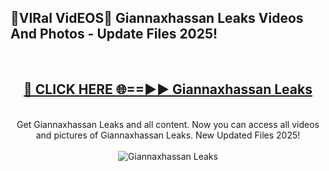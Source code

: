 <h2>🔴VIRal VidEOS🔴 Giannaxhassan Leaks Videos And Photos - Update Files 2025!</h2>
<br>
<div align="center">
<h2><a href="https://virallinks.top/odZfE0" rel="nofollow">🔴 CLICK HERE 🌐==►► Giannaxhassan Leaks</a></h2>
<br>
Get Giannaxhassan Leaks and all content. Now you can access all videos and pictures of Giannaxhassan Leaks. New Updated Files 2025!
<br>
<br>
<a href="https://virallinks.top/odZfE0" rel="nofollow" data-target="animated-image.originalLink"><img src="https://i.imgur.com/dJHk4Zq.gif)" alt="Giannaxhassan Leaks" style="max-width: 100%; display: inline-block;" data-target="animated-image.originalImage"></a>
</div>
<br>
